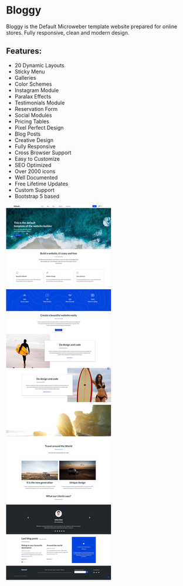 # Bloggy

Bloggy is the Default Microweber template website prepared for online stores. Fully responsive, clean and modern design. 

## Features:

* 20 Dynamic Layouts
* Sticky Menu
* Galleries
* Color Schemes 
* Instagram Module
* Paralax Effects
* Testimonials Module
* Reservation Form
* Social Modules
* Pricing Tables
* Pixel Perfect Design
* Blog Posts
* Creative Design
* Fully Responsive
* Cross Browser Support
* Easy to Customize
* SEO Optimized
* Over 2000 icons
* Well Documented
* Free Lifetime Updates
* Custom Support 
* Bootstrap 5 based

![features.jpg](./readme_assets/features.jpg "")
